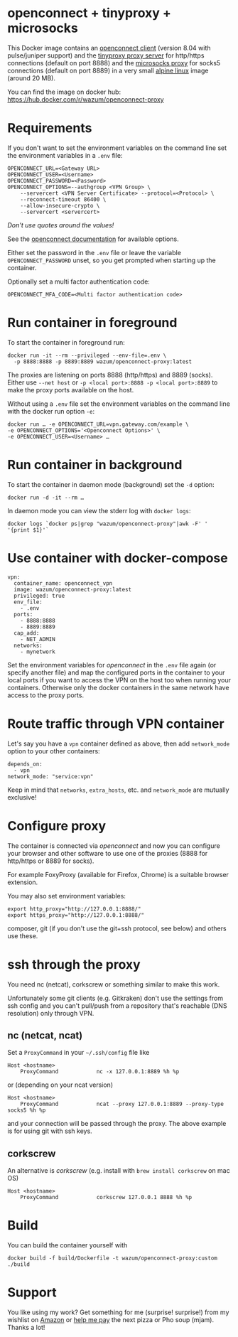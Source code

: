 # openconnect + tinyproxy + microsocks

This Docker image contains an [openconnect client](http://www.infradead.org/openconnect/) (version 8.04 with pulse/juniper support) and the [tinyproxy proxy server](https://tinyproxy.github.io/) for http/https connections (default on port 8888) and the [microsocks proxy](https://github.com/rofl0r/microsocks) for socks5 connections (default on port 8889) in a very small [alpine linux](https://www.alpinelinux.org/) image (around 20 MB).

You can find the image on docker hub:
https://hub.docker.com/r/wazum/openconnect-proxy

# Requirements

If you don't want to set the environment variables on the command line
set the environment variables in a `.env` file:

	OPENCONNECT_URL=<Gateway URL>
	OPENCONNECT_USER=<Username>
	OPENCONNECT_PASSWORD=<Password>
	OPENCONNECT_OPTIONS=--authgroup <VPN Group> \
		--servercert <VPN Server Certificate> --protocol=<Protocol> \
		--reconnect-timeout 86400 \
		--allow-insecure-crypto \ 
		--servercert <servercert>

_Don't use quotes around the values!_

See the [openconnect documentation](https://www.infradead.org/openconnect/manual.html) for available options. 

Either set the password in the `.env` file or leave the variable `OPENCONNECT_PASSWORD` unset, so you get prompted when starting up the container.

Optionally set a multi factor authentication code:

	OPENCONNECT_MFA_CODE=<Multi factor authentication code>

# Run container in foreground

To start the container in foreground run:

	docker run -it --rm --privileged --env-file=.env \
	  -p 8888:8888 -p 8889:8889 wazum/openconnect-proxy:latest

The proxies are listening on ports 8888 (http/https) and 8889 (socks). Either use `--net host` or `-p <local port>:8888 -p <local port>:8889` to make the proxy ports available on the host.

Without using a `.env` file set the environment variables on the command line with the docker run option `-e`:

	docker run … -e OPENCONNECT_URL=vpn.gateway.com/example \
	-e OPENCONNECT_OPTIONS='<Openconnect Options>' \
	-e OPENCONNECT_USER=<Username> …

# Run container in background

To start the container in daemon mode (background) set the `-d` option:

	docker run -d -it --rm …

In daemon mode you can view the stderr log with `docker logs`:

	docker logs `docker ps|grep "wazum/openconnect-proxy"|awk -F' ' '{print $1}'`

# Use container with docker-compose

	vpn:
	  container_name: openconnect_vpn
	  image: wazum/openconnect-proxy:latest
	  privileged: true
	  env_file:
	    - .env
	  ports:
	    - 8888:8888
	    - 8889:8889
	  cap_add:
	    - NET_ADMIN
	  networks:
	    - mynetwork


Set the environment variables for _openconnect_ in the `.env` file again (or specify another file) and 
map the configured ports in the container to your local ports if you want to access the VPN 
on the host too when running your containers. Otherwise only the docker containers in the same
network have access to the proxy ports.

# Route traffic through VPN container

Let's say you have a `vpn` container defined as above, then add `network_mode` option to your other containers:

	depends_on:
	  - vpn
	network_mode: "service:vpn"

Keep in mind that `networks`, `extra_hosts`, etc. and `network_mode` are mutually exclusive!

# Configure proxy

The container is connected via _openconnect_ and now you can configure your browser
and other software to use one of the proxies (8888 for http/https or 8889 for socks).

For example FoxyProxy (available for Firefox, Chrome) is a suitable browser extension.

You may also set environment variables:

	export http_proxy="http://127.0.0.1:8888/"
	export https_proxy="http://127.0.0.1:8888/"

composer, git (if you don't use the git+ssh protocol, see below) and others use these.

# ssh through the proxy

You need nc (netcat), corkscrew or something similar to make this work.

Unfortunately some git clients (e.g. Gitkraken) don't use the settings from ssh config
and you can't pull/push from a repository that's reachable (DNS resolution) only through VPN.

## nc (netcat, ncat)

Set a `ProxyCommand` in your `~/.ssh/config` file like

	Host <hostname>
		ProxyCommand            nc -x 127.0.0.1:8889 %h %p

or (depending on your ncat version)

	Host <hostname>
		ProxyCommand            ncat --proxy 127.0.0.1:8889 --proxy-type socks5 %h %p

and your connection will be passed through the proxy.
The above example is for using git with ssh keys.

## corkscrew

An alternative is _corkscrew_ (e.g. install with `brew install corkscrew` on mac OS)

	Host <hostname>
		ProxyCommand            corkscrew 127.0.0.1 8888 %h %p

# Build

You can build the container yourself with

	docker build -f build/Dockerfile -t wazum/openconnect-proxy:custom ./build

# Support

You like using my work? Get something for me (surprise! surprise!) from my wishlist on [Amazon](https://smile.amazon.de/hz/wishlist/ls/307SIOOD654GF/) or [help me pay](https://www.paypal.me/wazum) the next pizza or Pho soup (mjam). Thanks a lot!


